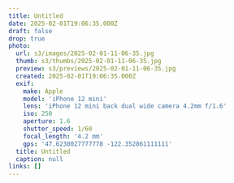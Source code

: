 ```yaml
---
title: Untitled
date: 2025-02-01T19:06:35.000Z
draft: false
drop: true
photo:
  url: s3/images/2025-02-01-11-06-35.jpg
  thumb: s3/thumbs/2025-02-01-11-06-35.jpg
  preview: s3/previews/2025-02-01-11-06-35.jpg
  created: 2025-02-01T19:06:35.000Z
  exif:
    make: Apple
    model: 'iPhone 12 mini'
    lens: 'iPhone 12 mini back dual wide camera 4.2mm f/1.6'
    iso: 250
    aperture: 1.6
    shutter_speed: 1/60
    focal_length: '4.2 mm'
    gps: '47.6230027777778 -122.352861111111'
  title: Untitled
  caption: null
links: []
---
```

